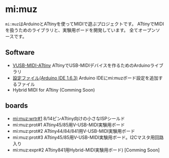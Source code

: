 # mi:muz

`mi:muz`はArduinoとATtinyを使ってMIDIで遊ぶプロジェクトです。
ATtinyでMIDIを扱うためのライブラリと、実験用ボードを開発しています。
全てオープンソースです。

## Software

- [VUSB-MIDI-ATtiny](https://github.com/tadfmac/mi-muz/tree/master/arduino/libraries/VUSBMidiATtiny) ATtinyでUSB-MIDIデバイスを作るためのArduinoライブラリ
- [設定ファイル(Arduino IDE 1.6.3)](https://github.com/tadfmac/mi-muz/tree/master/arduino/hardware) Arduino IDEにmi:muzボード設定を追加するファイル
- Hybrid MIDI for ATtiny (Comming Soon)

## boards

- [mi:muz:wrtr#1](https://github.com/tadfmac/mi-muz/tree/master/boards/wrtr) 8/14ピンATtiny向けの小さなISPシールド
- mi:muz:prot#1 ATtiny45/85用V-USB-MIDI実験用ボード
- mi:muz:prot#2 ATtiny44/84/841用V-USB-MIDI実験用ボード
- mi:muz:prot#3 ATtiny45/85用V-USB-MIDI実験用ボード。I2Cマスタ用回路入り
- mi:muz:expr#2 ATtiny841用Hybrid-MIDI実験用ボード) [Comming Soon]


